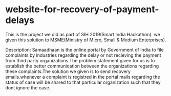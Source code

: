 # website-for-recovery-of-payment-delays
This is the project we did as part of SIH 2019(Smart India Hackathon). we given this solution to MSME(Ministry of Micro, Small & Medium Enterprises). 

Description:
Samaadhaan is the online portal by Government of India to file complaints by industries regarding the delay or not recieving the payment from third party organizations.The problem statement given for us is to establish the better communication between the organizations regarding these complaints.The solution we given is to send recovery emails.whenever a complaint is registred in the portal mails regarding the status of case will be shared to that particular organization such that they dont ignore the case.

